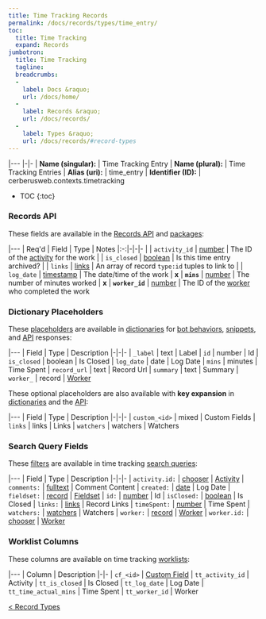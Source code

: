```yaml
---
title: Time Tracking Records
permalink: /docs/records/types/time_entry/
toc:
  title: Time Tracking
  expand: Records
jumbotron:
  title: Time Tracking
  tagline: 
  breadcrumbs:
  -
    label: Docs &raquo;
    url: /docs/home/
  -
    label: Records &raquo;
    url: /docs/records/
  -
    label: Types &raquo;
    url: /docs/records/#record-types
---
```


|---
|-|-
| **Name (singular):** | Time Tracking Entry
| **Name (plural):** | Time Tracking Entries
| **Alias (uri):** | time_entry
| **Identifier (ID):** | cerberusweb.contexts.timetracking

* TOC
{:toc}

### Records API

These fields are available in the [Records API](/docs/api/endpoints/records/) and [packages](/docs/packages/):

|---
| Req'd | Field | Type | Notes
|:-:|-|-|-
|   | `activity_id` | [number](/docs/records/fields/types/number/) | The ID of the [activity](/docs/records/types/timetracking_activity/) for the work 
|   | `is_closed` | [boolean](/docs/records/fields/types/boolean/) | Is this time entry archived? 
|   | `links` | [links](/docs/records/fields/types/links/) | An array of record `type:id` tuples to link to 
|   | `log_date` | [timestamp](/docs/records/fields/types/timestamp/) | The date/time of the work 
| **x** | **`mins`** | [number](/docs/records/fields/types/number/) | The number of minutes worked 
| **x** | **`worker_id`** | [number](/docs/records/fields/types/number/) | The ID of the [worker](/docs/records/types/worker/) who completed the work 

### Dictionary Placeholders

These [placeholders](/docs/bots/scripting/placeholders/) are available in [dictionaries](/docs/bots/behaviors/dictionaries/) for [bot behaviors](/docs/bots/behaviors/), [snippets](/docs/snippets/), and [API](/docs/api/) responses:

|---
| Field | Type | Description
|-|-|-
| `_label` | text | Label
| `id` | number | Id
| `is_closed` | boolean | Is Closed
| `log_date` | date | Log Date
| `mins` | minutes | Time Spent
| `record_url` | text | Record Url
| `summary` | text | Summary
| `worker_` | record | [Worker](/docs/records/types/worker/)

These optional placeholders are also available with **key expansion** in [dictionaries](/docs/bots/behaviors/dictionaries/#key-expansion) and the [API](/docs/api/responses/#expanding-keys-in-api-requests):

|---
| Field | Type | Description
|-|-|-
| `custom_<id>` | mixed | Custom Fields
| `links` | links | Links
| `watchers` | watchers | Watchers
	
### Search Query Fields

These [filters](/docs/search/filters/) are available in time tracking [search queries](/docs/search/):

|---
| Field | Type | Description
|-|-|-
| `activity.id:` | [chooser](/docs/search/filters/choosers/) | [Activity](/docs/records/types/timetracking_activity/)
| `comments:` | [fulltext](/docs/search/filters/fulltext/) | Comment Content
| `created:` | [date](/docs/search/filters/dates/) | Log Date
| `fieldset:` | [record](/docs/search/deep-search/) | [Fieldset](/docs/records/types/custom_fieldset/)
| `id:` | [number](/docs/search/filters/numbers/) | Id
| `isClosed:` | [boolean](/docs/search/filters/booleans/) | Is Closed
| `links:` | [links](/docs/search/filters/links/) | Record Links
| `timeSpent:` | [number](/docs/search/filters/numbers/) | Time Spent
| `watchers:` | [watchers](/docs/search/filters/watchers/) | Watchers
| `worker:` | [record](/docs/search/deep-search/) | [Worker](/docs/records/types/worker/)
| `worker.id:` | [chooser](/docs/search/filters/choosers/) | [Worker](/docs/records/types/worker/)
	
### Worklist Columns

These columns are available on time tracking [worklists](/docs/worklists/):

|---
| Column | Description
|-|-
| `cf_<id>` | [Custom Field](/docs/records/types/custom_Field/)
| `tt_activity_id` | Activity
| `tt_is_closed` | Is Closed
| `tt_log_date` | Log Date
| `tt_time_actual_mins` | Time Spent
| `tt_worker_id` | Worker

<div class="section-nav">
	<div class="left">
		<a href="/docs/records/#record-types" class="prev">&lt; Record Types</a>
	</div>
	<div class="right align-right">
	</div>
</div>
<div class="clear"></div>